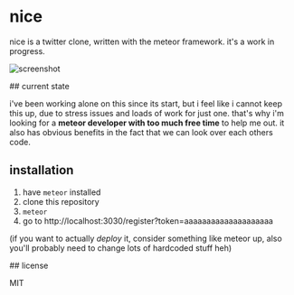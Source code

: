 # nice

nice is a twitter clone, written with the meteor framework. it's a work in
progress.

![screenshot](https://u.teknik.io/w6ckfk.png)

## current state

i've been working alone on this since its start, but i feel like i cannot keep
this up, due to stress issues and loads of work for just one. that's why i'm
looking for a __meteor developer with too much free time__ to help me out. it
also has obvious benefits in the fact that we can look over each others code.

## installation

1. have `meteor` installed
2. clone this repository
3. `meteor`
4. go to http://localhost:3030/register?token=aaaaaaaaaaaaaaaaaaaa

(if you want to actually _deploy_ it, consider something like meteor up, also
you'll probably need to change lots of hardcoded stuff heh)

## license

MIT

